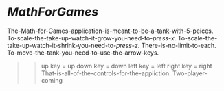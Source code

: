 # *MathForGames*
The-Math-for-Games-application-is-meant-to-be-a-tank-with-5-peices.
To-scale-the-take-up-watch-it-grow-you-need-to-*press*-*x*.
To-scale-the-take-up-watch-it-shrink-you-need-to-*press*-*z*.
There-is-no-limit-to-each.
To-move-the-tank-you-need-to-use-the-arrow-keys.
>> up key = up
>> down key = down
>> left key = left
>> right key = right
That-is-all-of-the-controls-for-the-appliction.
Two-player-coming
